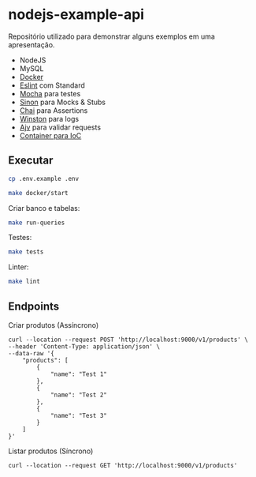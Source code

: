 # nodejs-example-api

Repositório utilizado para demonstrar alguns exemplos em uma apresentação.

- NodeJS
- MySQL
- [Docker](https://docs.docker.com/get-started/)
- [Eslint](https://github.com/eslint/eslint) com Standard
- [Mocha](https://github.com/mochajs/mocha) para testes
- [Sinon](https://github.com/sinonjs/sinon) para Mocks & Stubs
- [Chai](https://github.com/chaijs/chai) para Assertions
- [Winston](https://github.com/winstonjs/winston) para logs
- [Ajv](https://ajv.js.org/) para validar requests
- [Container para IoC](https://gustv0.dev/container-para-inversao-de-controle-e-injecao-de-dependencias)

## Executar

```sh
cp .env.example .env
```

```sh
make docker/start
```

Criar banco e tabelas:
```sh
make run-queries
```

Testes:
```sh
make tests
```

Linter:
```sh
make lint
```

## Endpoints

Criar produtos (Assíncrono)
```
curl --location --request POST 'http://localhost:9000/v1/products' \
--header 'Content-Type: application/json' \
--data-raw '{
    "products": [
        {
            "name": "Test 1"
        },
        {
            "name": "Test 2"
        },
        {
            "name": "Test 3"
        }
    ]
}'
```

Listar produtos (Síncrono)
```
curl --location --request GET 'http://localhost:9000/v1/products'
```
